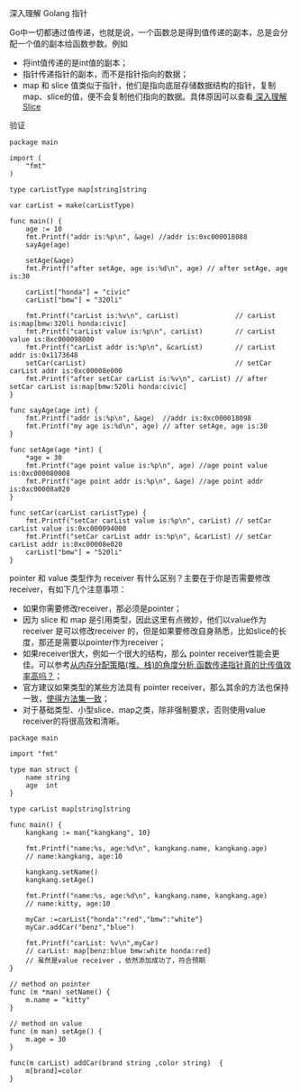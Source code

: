 深入理解 Golang 指针

Go中一切都通过值传递，也就是说，一个函数总是得到值传递的副本，总是会分配一个值的副本给函数参数。例如
* 将int值传递的是int值的副本；
* 指针传递指针的副本，而不是指针指向的数据；
* map 和 slice 值类似于指针，他们是指向底层存储数据结构的指针，复制map、slice的值，便不会复制他们指向的数据。具体原因可以查看[
深入理解 Slice](./slice.md)

验证
```
package main

import (
	"fmt"
)

type carListType map[string]string

var carList = make(carListType)

func main() {
	age := 10
	fmt.Printf("addr is:%p\n", &age) //addr is:0xc000018088
	sayAge(age)

	setAge(&age)
	fmt.Printf("after setAge, age is:%d\n", age) // after setAge, age is:30

	carList["honda"] = "civic"
	carList["bmw"] = "320li"

	fmt.Printf("carList is:%v\n", carList)              // carList is:map[bmw:320li honda:civic]
	fmt.Printf("carList value is:%p\n", carList)        // carList value is:0xc000098000
	fmt.Printf("carList addr is:%p\n", &carList)        // carList addr is:0x1173648
	setCar(carList)                                     // setCar carList addr is:0xc00008e000
	fmt.Printf("after setCar carList is:%v\n", carList) // after setCar carList is:map[bmw:520li honda:civic]
}

func sayAge(age int) {
	fmt.Printf("addr is:%p\n", &age)  //addr is:0xc000018098
	fmt.Printf("my age is:%d\n", age) // after setAge, age is:30
}

func setAge(age *int) {
	*age = 30
	fmt.Printf("age point value is:%p\n", age) //age point value is:0xc000080008
	fmt.Printf("age point addr is:%p\n", &age) //age point addr is:0xc00008a020
}

func setCar(carList carListType) {
	fmt.Printf("setCar carList value is:%p\n", carList) // setCar carList value is:0xc000094000
	fmt.Printf("setCar carList addr is:%p\n", &carList) // setCar carList addr is:0xc00008e020
	carList["bmw"] = "520li"
}
```
pointer 和 value 类型作为 receiver 有什么区别？主要在于你是否需要修改receiver，有如下几个注意事项：
* 如果你需要修改receiver，那必须是pointer；
* 因为 slice 和 map 是引用类型，因此这里有点微妙，他们以value作为 receiver 是可以修改receiver 的，但是如果要修改自身熟悉，比如slice的长度，那还是需要以pointer作为receiver；
* 如果receiver很大，例如一个很大的结构，那么 pointer receiver性能会更佳。可以参考[从内存分配策略(堆、栈)的角度分析,函数传递指针真的比传值效率高吗？](./escape.md)；
* 官方建议如果类型的某些方法具有 pointer receiver，那么其余的方法也保持一致，[使得方法集一致](https://golang.org/doc/faq#Should)；
* 对于基础类型、小型slice、map之类，除非强制要求，否则使用value receiver的将很高效和清晰。

```
package main

import "fmt"

type man struct {
	name string
	age  int
}

type carList map[string]string

func main() {
	kangkang := man{"kangkang", 10}

	fmt.Printf("name:%s, age:%d\n", kangkang.name, kangkang.age) 
    // name:kangkang, age:10

	kangkang.setName()
	kangkang.setAge()

	fmt.Printf("name:%s, age:%d\n", kangkang.name, kangkang.age) 
    // name:kitty, age:10

	myCar :=carList{"honda":"red","bmw":"white"}
	myCar.addCar("benz","blue")

	fmt.Printf("carList: %v\n",myCar) 
    // carList: map[benz:blue bmw:white honda:red]
    // 虽然是value receiver ，依然添加成功了，符合预期
}

// method on pointer
func (m *man) setName() {
	m.name = "kitty"
}

// method on value
func (m man) setAge() {
	m.age = 30
}

func(m carList) addCar(brand string ,color string)  {
	m[brand]=color
}
```


